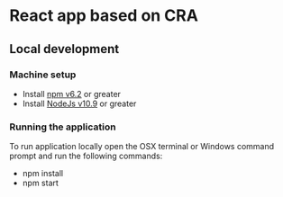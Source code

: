 # React app based on CRA

## Local development
### Machine setup
* Install [npm v6.2](https://www.npmjs.com/) or greater
* Install [NodeJs v10.9](https://nodejs.org/) or greater

### Running the application
To run application locally open the OSX terminal or Windows command prompt and run the following commands:

* npm install
* npm start
